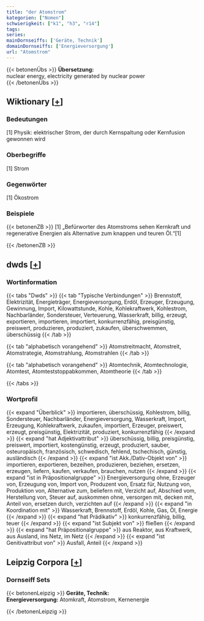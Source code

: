 ```yaml
---
title: "der Atomstrom"
kategorien: ["Nomen"]
schwierigkeit: ["k1", "h3", "r14"]
tags:
series:
mainDornseiffs: ['Geräte, Technik']
domainDornseiffs: ['Energieversorgung']
url: "Atomstrom"
---
```


{{< betonenÜbs >}}
**Übersetzung:**  
nuclear energy, electricity generated by nuclear power  
{{< /betonenÜbs >}}

## Wiktionary [[+](https://de.wiktionary.org/wiki/Atomstrom)]

### Bedeutungen
[1] Physik: elektrischer Strom, der durch Kernspaltung oder Kernfusion gewonnen wird  

### Oberbegriffe
[1] Strom  

### Gegenwörter
[1] Ökostrom  

### Beispiele
{{< betonenZB >}}
[1] „Befürworter des Atomstroms sehen Kernkraft und regenerative Energien als Alternative zum knappen und teuren Öl.“[1]  

{{< /betonenZB >}}


## dwds [[+](https://www.dwds.de/wb/Atomstrom)]

### Wortinformation
{{< tabs "Dwds" >}}
{{< tab "Typische Verbindungen" >}}
Brennstoff, Elektrizität, Energieträger, Energieversorgung, Erdöl, Erzeuger, Erzeugung, Gewinnung, Import, Kilowattstunde, Kohle, Kohlekraftwerk, Kohlestrom, Nachbarländer, Sondersteuer, Verteuerung, Wasserkraft, billig, erzeugt, exportieren, importieren, importiert, konkurrenzfähig, preisgünstig, preiswert, produzieren, produziert, zukaufen, überschwemmen, überschüssig
{{< /tab >}}

{{< tab "alphabetisch vorangehend" >}}
Atomstreitmacht, Atomstreit, Atomstrategie, Atomstrahlung, Atomstrahlen
{{< /tab >}}

{{< tab "alphabetisch vorangehend" >}}
Atomtechnik, Atomtechnologie, Atomtest, Atomteststoppabkommen, Atomtheorie
{{< /tab >}}

{{< /tabs >}}

### Wortprofil
{{< expand "Überblick" >}} importieren, überschüssig, Kohlestrom, billig, Sondersteuer, Nachbarländer, Energieversorgung, Wasserkraft, Import, Erzeugung, Kohlekraftwerk, zukaufen, importiert, Erzeuger, preiswert, erzeugt, preisgünstig, Elektrizität, produziert, konkurrenzfähig {{< /expand >}}
{{< expand "hat Adjektivattribut" >}} überschüssig, billig, preisgünstig, preiswert, importiert, kostengünstig, erzeugt, produziert, sauber, osteuropäisch, französisch, schwedisch, fehlend, tschechisch, günstig, ausländisch {{< /expand >}}
{{< expand "ist Akk./Dativ-Objekt von" >}} importieren, exportieren, bezeihen, produzieren, beziehen, ersetzen, erzeugen, liefern, kaufen, verkaufen, brauchen, nutzen {{< /expand >}}
{{< expand "ist in Präpositionalgruppe" >}} Energieversorgung ohne, Erzeuger von, Erzeugung von, Import von, Produzent von, Ersatz für, Nutzung von, Produktion von, Alternative zum, beliefern mit, Verzicht auf, Abschied vom, Herstellung von, Steuer auf, auskommen ohne, versorgen mit, decken mit, Anteil von, ersetzen durch, verzichten auf {{< /expand >}}
{{< expand "in Koordination mit" >}} Wasserkraft, Brennstoff, Erdöl, Kohle, Gas, Öl, Energie {{< /expand >}}
{{< expand "hat Prädikativ" >}} konkurrenzfähig, billig, teuer {{< /expand >}}
{{< expand "ist Subjekt von" >}} fließen {{< /expand >}}
{{< expand "hat Präpositionalgruppe" >}} aus Reaktor, aus Kraftwerk, aus Ausland, ins Netz, im Netz {{< /expand >}}
{{< expand "ist Genitivattribut von" >}} Ausfall, Anteil {{< /expand >}}

## Leipzig Corpora [[+](https://corpora.uni-leipzig.de/en/res?word=Atomstrom&corpusId=deu_newscrawl-public_2018)]

### Dornseiff Sets
{{< betonenLeipzig >}}
**Geräte, Technik:**  
**Energieversorgung:** Atomkraft, Atomstrom, Kernenergie  

{{< /betonenLeipzig >}}
